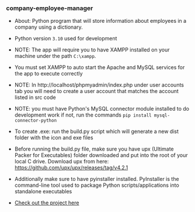 ### company-employee-manager
- About: Python program that will store information about employees in a company using a dictionary.
- Python version `3.10` used for development

- NOTE: The app will require you to have XAMPP installed on your machine under the path `C:\xampp`.
- You must set XAMPP to auto start the Apache and MySQL services for the app to execute correctly

- NOTE: In http://localhost/phpmyadmin/index.php under user accounts tab you will need to create a user
account that matches the account listed in src code

- NOTE: you must have Python's MySQL connector module installed to do development work
if not, run the commands `pip install mysql-connector-python`

- To create .exe: run the build.py script which will generate a new dist folder with the icon and exe files

- Before running the build.py file, make sure you have upx (Ultimate Packer for Executables) folder downloaded and put into
the root of your local C drive. Download upx from here: https://github.com/upx/upx/releases/tag/v4.2.1
- Additionally make sure to have pyinstaller installed. PyInstaller is the command-line tool used to package Python scripts/applications into standalone executables

- [Check out the project here](https://brianperel.github.io/project2.htm)
